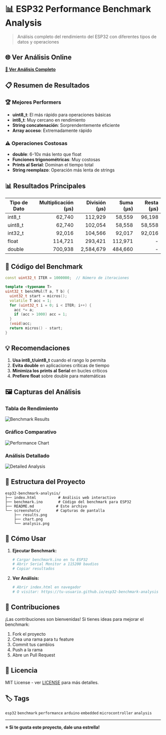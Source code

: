 # 📊 ESP32 Performance Benchmark Analysis

> Análisis completo del rendimiento del ESP32 con diferentes tipos de datos y operaciones

## 🌐 Ver Análisis Online

**[🔗 Ver Análisis Completo](https://tu-usuario.github.io/esp32-benchmark-analysis)**

## 📋 Resumen de Resultados

### 🏆 Mejores Performers
- **uint8_t**: El más rápido para operaciones básicas
- **int8_t**: Muy cercano en rendimiento
- **String concatenación**: Sorprendentemente eficiente
- **Array acceso**: Extremadamente rápido

### ⚠️ Operaciones Costosas
- **double**: 6-10x más lento que float
- **Funciones trigonométricas**: Muy costosas
- **Prints al Serial**: Dominan el tiempo total
- **String reemplazo**: Operación más lenta de strings

## 📊 Resultados Principales

| Tipo de Dato | Multiplicación (μs) | División (μs) | Suma (μs) | Resta (μs) |
|--------------|--------------------:|-------------:|----------:|----------:|
| int8_t       | 62,740             | 112,929      | 58,559    | 96,198    |
| uint8_t      | 62,740             | 102,054      | 58,558    | 58,558    |
| int32_t      | 92,016             | 104,566      | 92,017    | 92,016    |
| float        | 114,721            | 293,421      | 112,971   | -         |
| double       | 700,938            | 2,584,679    | 484,660   | -         |

## 🔧 Código del Benchmark

```cpp
const uint32_t ITER = 1000000;  // Número de iteraciones

template <typename T>
uint32_t benchMul(T a, T b) {
  uint32_t start = micros();
  volatile T acc = 1;
  for (uint32_t i = 0; i < ITER; i++) {
    acc *= a;
    if (acc > 1000) acc = 1;
  }
  (void)acc;
  return micros() - start;
}
```

## 💡 Recomendaciones

1. **Usa int8_t/uint8_t** cuando el rango lo permita
2. **Evita double** en aplicaciones críticas de tiempo
3. **Minimiza los prints al Serial** en bucles críticos
4. **Prefiere float** sobre double para matemáticas

## 🖼️ Capturas del Análisis

### Tabla de Rendimiento
![Benchmark Results](https://via.placeholder.com/800x400/3498db/ffffff?text=Benchmark+Results+Table)

### Gráfico Comparativo
![Performance Chart](https://via.placeholder.com/800x400/2ecc71/ffffff?text=Performance+Comparison+Chart)

### Análisis Detallado
![Detailed Analysis](https://via.placeholder.com/800x400/e74c3c/ffffff?text=Detailed+Analysis+Cards)

## 📁 Estructura del Proyecto

```
esp32-benchmark-analysis/
├── index.html          # Análisis web interactivo
├── benchmark.ino       # Código del benchmark para ESP32
├── README.md          # Este archivo
└── screenshots/       # Capturas de pantalla
    ├── results.png
    ├── chart.png
    └── analysis.png
```

## 🚀 Cómo Usar

1. **Ejecutar Benchmark:**
   ```bash
   # Cargar benchmark.ino en tu ESP32
   # Abrir Serial Monitor a 115200 baudios
   # Copiar resultados
   ```

2. **Ver Análisis:**
   ```bash
   # Abrir index.html en navegador
   # O visitar: https://tu-usuario.github.io/esp32-benchmark-analysis
   ```

## 🤝 Contribuciones

¡Las contribuciones son bienvenidas! Si tienes ideas para mejorar el benchmark:

1. Fork el proyecto
2. Crea una rama para tu feature
3. Commit tus cambios
4. Push a la rama
5. Abre un Pull Request

## 📄 Licencia

MIT License - ver [LICENSE](LICENSE) para más detalles.

## 🏷️ Tags

`esp32` `benchmark` `performance` `arduino` `embedded` `microcontroller` `analysis`

---

**⭐ Si te gusta este proyecto, dale una estrella!**